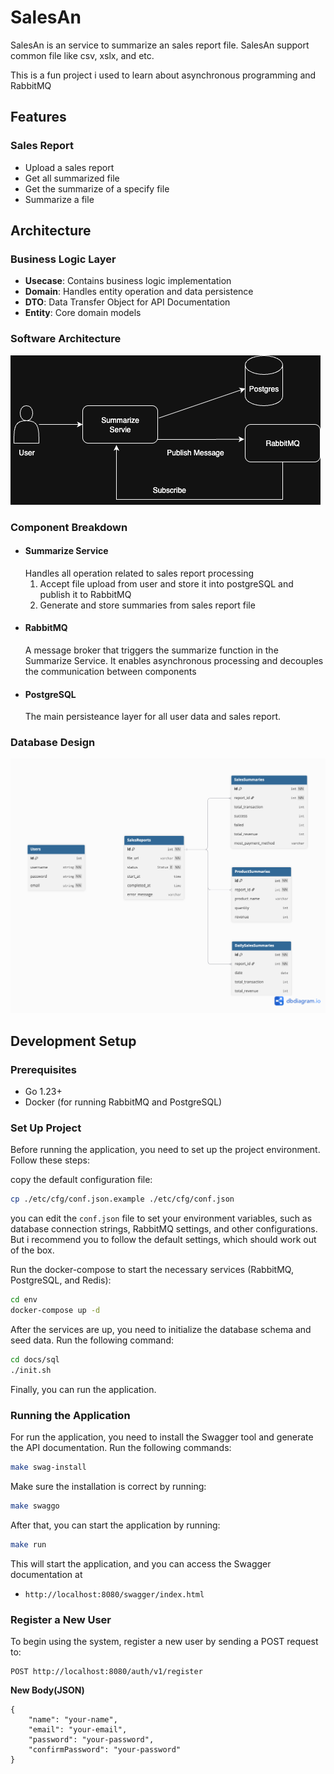 # SalesAn

SalesAn is an service to summarize an sales report file. SalesAn support common file like csv, xslx, and etc.

This is a fun project i used to learn about asynchronous programming and RabbitMQ

## Features

### Sales Report

- Upload a sales report
- Get all summarized file
- Get the summarize of a specify file
- Summarize a file

## Architecture

### Business Logic Layer

- **Usecase**: Contains business logic implementation
- **Domain**: Handles entity operation and data persistence
- **DTO**: Data Transfer Object for API Documentation
- **Entity**: Core domain models

### Software Architecture

![software-architecture](software-architecture.png)

### Component Breakdown

- #### Summarize Service
  Handles all operation related to sales report processing
  1. Accept file upload from user and store it into postgreSQL and publish it to RabbitMQ
  2. Generate and store summaries from sales report file
- #### RabbitMQ
  A message broker that triggers the summarize function in the Summarize Service. It enables asynchronous processing and decouples the communication between components
- #### PostgreSQL
  The main persisteance layer for all user data and sales report.

### Database Design

![db-design](db-design.png)

## Development Setup

### Prerequisites

- Go 1.23+
- Docker (for running RabbitMQ and PostgreSQL)

### Set Up Project

Before running the application, you need to set up the project environment. Follow these steps:

copy the default configuration file:

```bash
cp ./etc/cfg/conf.json.example ./etc/cfg/conf.json
```

you can edit the `conf.json` file to set your environment variables, such as database connection strings, RabbitMQ settings, and other configurations. But i recommend you to follow the default settings, which should work out of the box.

Run the docker-compose to start the necessary services (RabbitMQ, PostgreSQL, and Redis):

```bash
cd env
docker-compose up -d
```

After the services are up, you need to initialize the database schema and seed data. Run the following command:

```bash
cd docs/sql
./init.sh
```

Finally, you can run the application.

### Running the Application

For run the application, you need to install the Swagger tool and generate the API documentation. Run the following commands:

```bash
make swag-install
```

Make sure the installation is correct by running:

```bash
make swaggo
```

After that, you can start the application by running:

```bash
make run
```

This will start the application, and you can access the Swagger documentation at

- `http://localhost:8080/swagger/index.html`

### Register a New User

To begin using the system, register a new user by sending a POST request to:

```
POST http://localhost:8080/auth/v1/register
```

**New Body(JSON)**

```
{
    "name": "your-name",
    "email": "your-email",
    "password": "your-password",
    "confirmPassword": "your-password"
}
```
